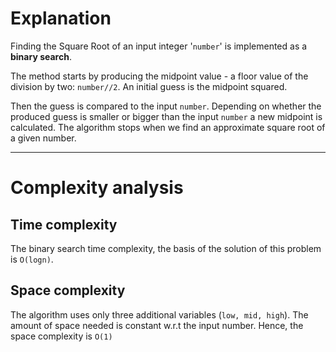 # Explanation

Finding the Square Root of an input integer '`number`' is implemented as a **binary search**. 

The method starts by producing  the midpoint value - a floor value of the division by two: `number//2`. An initial guess is the midpoint squared. 

Then the guess is compared to the input `number`. Depending on whether the produced guess is smaller or bigger than the input `number` a new midpoint is calculated. The algorithm stops when we find an approximate square root of a given number.


---
# Complexity analysis

## Time complexity
The binary search time complexity, the basis of the solution of this problem is `O(logn)`.

## Space complexity
The algorithm uses only three additional variables (`low, mid, high`). The amount of space needed is constant w.r.t the input number. Hence, the space complexity is `O(1)`